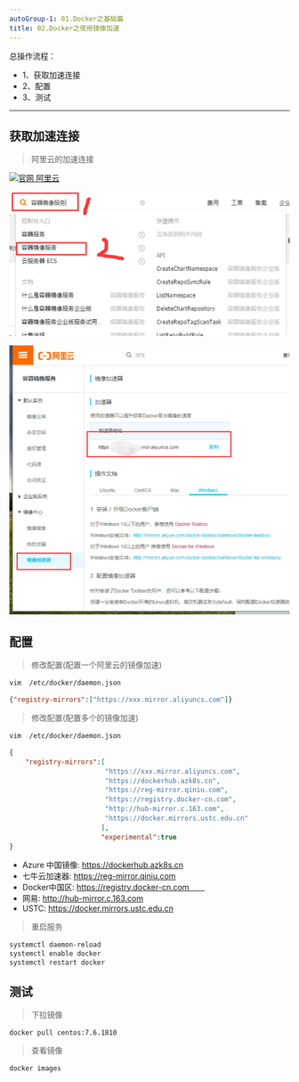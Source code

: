 ```yaml
---
autoGroup-1: 01.Docker之基础篇
title: 02.Docker之使用镜像加速
---
```


总操作流程：
- 1、获取加速连接
- 2、配置
- 3、测试

***

## 获取加速连接

> 阿里云的加速连接

[![](https://img.shields.io/badge/官网-阿里云-red.svg "官网 阿里云")](https://cr.console.aliyun.com/cn-hangzhou/instances/mirrors)

![](./image/2-1.png)

![](./image/2-2.png)

## 配置

> 修改配置(配置一个阿里云的镜像加速)

```shell
vim  /etc/docker/daemon.json
```

```json
{"registry-mirrors":["https://xxx.mirror.aliyuncs.com"]}
```

> 修改配置(配置多个的镜像加速)

```shell
vim  /etc/docker/daemon.json
```

```json
{
    "registry-mirrors":[
                        "https://xxx.mirror.aliyuncs.com",
                        "https://dockerhub.azk8s.cn",
                        "https://reg-mirror.qiniu.com",
                        "https://registry.docker-cn.com",
                        "http://hub-mirror.c.163.com",
                        "https://docker.mirrors.ustc.edu.cn"
                       ],
                       "experimental":true
}
```

- Azure 中国镜像: https://dockerhub.azk8s.cn
- 七牛云加速器: https://reg-mirror.qiniu.com
- Docker中国区: https://registry.docker-cn.com　　 
- 网易: http://hub-mirror.c.163.com
- USTC: https://docker.mirrors.ustc.edu.cn

> 重启服务

```shell
systemctl daemon-reload
systemctl enable docker
systemctl restart docker
```
## 测试

> 下拉镜像

```shell
docker pull centos:7.6.1810
```

> 查看镜像

```shell
docker images
```